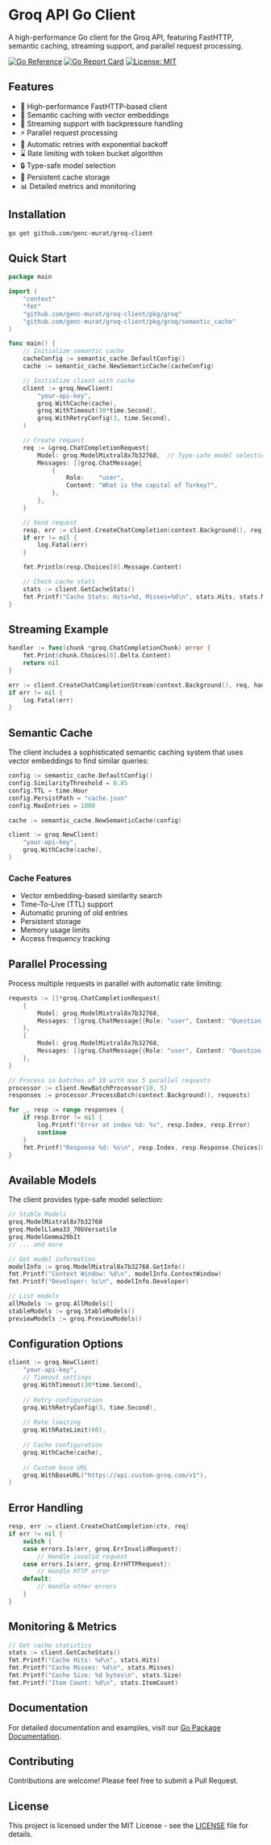 # Groq API Go Client

A high-performance Go client for the Groq API, featuring FastHTTP, semantic caching, streaming support, and parallel request processing.

[![Go Reference](https://pkg.go.dev/badge/github.com/genc-murat/groq-client.svg)](https://pkg.go.dev/github.com/genc-murat/groq-client)
[![Go Report Card](https://goreportcard.com/badge/github.com/genc-murat/groq-client)](https://goreportcard.com/report/github.com/genc-murat/groq-client)
[![License: MIT](https://img.shields.io/badge/License-MIT-yellow.svg)](https://opensource.org/licenses/MIT)

## Features

- 🚀 High-performance FastHTTP-based client
- 🧠 Semantic caching with vector embeddings
- 📡 Streaming support with backpressure handling
- ⚡ Parallel request processing
- 🔄 Automatic retries with exponential backoff
- ⌛ Rate limiting with token bucket algorithm
- 🔒 Type-safe model selection
- 💾 Persistent cache storage
- 📊 Detailed metrics and monitoring

## Installation

```bash
go get github.com/genc-murat/groq-client
```

## Quick Start

```go
package main

import (
    "context"
    "fmt"
    "github.com/genc-murat/groq-client/pkg/groq"
    "github.com/genc-murat/groq-client/pkg/groq/semantic_cache"
)

func main() {
    // Initialize semantic cache
    cacheConfig := semantic_cache.DefaultConfig()
    cache := semantic_cache.NewSemanticCache(cacheConfig)

    // Initialize client with cache
    client := groq.NewClient(
        "your-api-key",
        groq.WithCache(cache),
        groq.WithTimeout(30*time.Second),
        groq.WithRetryConfig(3, time.Second),
    )

    // Create request
    req := &groq.ChatCompletionRequest{
        Model: groq.ModelMixtral8x7b32768,  // Type-safe model selection
        Messages: []groq.ChatMessage{
            {
                Role:    "user",
                Content: "What is the capital of Turkey?",
            },
        },
    }

    // Send request
    resp, err := client.CreateChatCompletion(context.Background(), req)
    if err != nil {
        log.Fatal(err)
    }

    fmt.Println(resp.Choices[0].Message.Content)

    // Check cache stats
    stats := client.GetCacheStats()
    fmt.Printf("Cache Stats: Hits=%d, Misses=%d\n", stats.Hits, stats.Misses)
}
```

## Streaming Example

```go
handler := func(chunk *groq.ChatCompletionChunk) error {
    fmt.Print(chunk.Choices[0].Delta.Content)
    return nil
}

err := client.CreateChatCompletionStream(context.Background(), req, handler)
if err != nil {
    log.Fatal(err)
}
```

## Semantic Cache

The client includes a sophisticated semantic caching system that uses vector embeddings to find similar queries:

```go
config := semantic_cache.DefaultConfig()
config.SimilarityThreshold = 0.85
config.TTL = time.Hour
config.PersistPath = "cache.json"
config.MaxEntries = 1000

cache := semantic_cache.NewSemanticCache(config)

client := groq.NewClient(
    "your-api-key",
    groq.WithCache(cache),
)
```

### Cache Features
- Vector embedding-based similarity search
- Time-To-Live (TTL) support
- Automatic pruning of old entries
- Persistent storage
- Memory usage limits
- Access frequency tracking

## Parallel Processing

Process multiple requests in parallel with automatic rate limiting:

```go
requests := []*groq.ChatCompletionRequest{
    {
        Model: groq.ModelMixtral8x7b32768,
        Messages: []groq.ChatMessage{{Role: "user", Content: "Question 1"}},
    },
    {
        Model: groq.ModelMixtral8x7b32768,
        Messages: []groq.ChatMessage{{Role: "user", Content: "Question 2"}},
    },
}

// Process in batches of 10 with max 5 parallel requests
processor := client.NewBatchProcessor(10, 5)
responses := processor.ProcessBatch(context.Background(), requests)

for _, resp := range responses {
    if resp.Error != nil {
        log.Printf("Error at index %d: %v", resp.Index, resp.Error)
        continue
    }
    fmt.Printf("Response %d: %s\n", resp.Index, resp.Response.Choices[0].Message.Content)
}
```

## Available Models

The client provides type-safe model selection:

```go
// Stable Models
groq.ModelMixtral8x7b32768
groq.ModelLlama33_70bVersatile
groq.ModelGemma29bIt
// ... and more

// Get model information
modelInfo := groq.ModelMixtral8x7b32768.GetInfo()
fmt.Printf("Context Window: %d\n", modelInfo.ContextWindow)
fmt.Printf("Developer: %s\n", modelInfo.Developer)

// List models
allModels := groq.AllModels()
stableModels := groq.StableModels()
previewModels := groq.PreviewModels()
```

## Configuration Options

```go
client := groq.NewClient(
    "your-api-key",
    // Timeout settings
    groq.WithTimeout(30*time.Second),
    
    // Retry configuration
    groq.WithRetryConfig(3, time.Second),
    
    // Rate limiting
    groq.WithRateLimit(60),
    
    // Cache configuration
    groq.WithCache(cache),
    
    // Custom base URL
    groq.WithBaseURL("https://api.custom-groq.com/v1"),
)
```

## Error Handling

```go
resp, err := client.CreateChatCompletion(ctx, req)
if err != nil {
    switch {
    case errors.Is(err, groq.ErrInvalidRequest):
        // Handle invalid request
    case errors.Is(err, groq.ErrHTTPRequest):
        // Handle HTTP error
    default:
        // Handle other errors
    }
}
```

## Monitoring & Metrics

```go
// Get cache statistics
stats := client.GetCacheStats()
fmt.Printf("Cache Hits: %d\n", stats.Hits)
fmt.Printf("Cache Misses: %d\n", stats.Misses)
fmt.Printf("Cache Size: %d bytes\n", stats.Size)
fmt.Printf("Item Count: %d\n", stats.ItemCount)
```

## Documentation

For detailed documentation and examples, visit our [Go Package Documentation](https://pkg.go.dev/github.com/genc-murat/groq-client).

## Contributing

Contributions are welcome! Please feel free to submit a Pull Request.

## License

This project is licensed under the MIT License - see the [LICENSE](LICENSE) file for details.